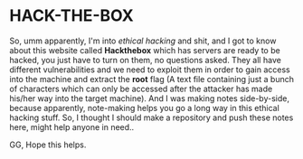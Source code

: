 # HACK-THE-BOX

So, umm apparently, I'm into _ethical hacking_ and shit, and I got to know about this website called **Hackthebox** which has servers are ready to be hacked, you just have to turn on them, no questions asked. They all have different vulnerabilities and we need to exploit them in order to gain access into the machine and extract the **root** flag (A text file containing just a bunch of characters which can only be accessed after the attacker has made his/her way into the target machine).
And I was making notes side-by-side, because apparently, note-making helps you go a long way in this ethical hacking stuff.
So, I thought I should make a repository and push these notes here, might help anyone in need.. 

GG, Hope this helps.
